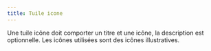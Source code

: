 ```yaml
---
title: Tuile icone
---
```


Une tuile icône doit comporter un titre et une icône, la description est optionnelle. Les icônes utilisées sont des icônes illustratives.

